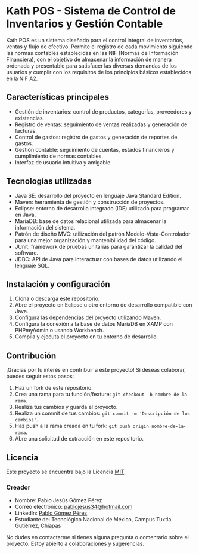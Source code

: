# Kath POS - Sistema de Control de Inventarios y Gestión Contable

Kath POS es un sistema diseñado para el control integral de inventarios, ventas y flujo de efectivo. Permite el registro de cada movimiento siguiendo las normas contables establecidas en las NIF (Normas de Información Financiera), con el objetivo de almacenar la información de manera ordenada y presentable para satisfacer las diversas demandas de los usuarios y cumplir con los requisitos de los principios básicos establecidos en la NIF A2.

## Características principales

- Gestión de inventarios: control de productos, categorías, proveedores y existencias.
- Registro de ventas: seguimiento de ventas realizadas y generación de facturas.
- Control de gastos: registro de gastos y generación de reportes de gastos.
- Gestión contable: seguimiento de cuentas, estados financieros y cumplimiento de normas contables.
- Interfaz de usuario intuitiva y amigable.

## Tecnologías utilizadas

- Java SE: desarrollo del proyecto en lenguaje Java Standard Edition.
- Maven: herramienta de gestión y construcción de proyectos.
- Eclipse: entorno de desarrollo integrado (IDE) utilizado para programar en Java.
- MariaDB: base de datos relacional utilizada para almacenar la información del sistema.
- Patrón de diseño MVC: utilización del patrón Modelo-Vista-Controlador para una mejor organización y mantenibilidad del código.
- JUnit: framework de pruebas unitarias para garantizar la calidad del software.
- JDBC: API de Java para interactuar con bases de datos utilizando el lenguaje SQL.

## Instalación y configuración

1. Clona o descarga este repositorio.
2. Abre el proyecto en Eclipse u otro entorno de desarrollo compatible con Java.
3. Configura las dependencias del proyecto utilizando Maven.
4. Configura la conexión a la base de datos MariaDB en XAMP con PHPmyAdmin o usando Workbench.
5. Compila y ejecuta el proyecto en tu entorno de desarrollo.

## Contribución

¡Gracias por tu interés en contribuir a este proyecto! Si deseas colaborar, puedes seguir estos pasos:

1. Haz un fork de este repositorio.
2. Crea una rama para tu función/feature: `git checkout -b nombre-de-la-rama`.
3. Realiza tus cambios y guarda el proyecto.
4. Realiza un commit de tus cambios: `git commit -m 'Descripción de los cambios'`.
5. Haz push a la rama creada en tu fork: `git push origin nombre-de-la-rama`.
6. Abre una solicitud de extracción en este repositorio.

## Licencia

Este proyecto se encuentra bajo la Licencia [MIT](LICENSE).

### Creador

- Nombre: Pablo Jesús Gómez Pérez
- Correo electrónico: pablojesus34@hotmail.com
- LinkedIn: [Pablo Gómez Pérez](https://www.linkedin.com/in/pablo-gomez-perez-a8b8a2119/)
- Estudiante del Tecnológico Nacional de México, Campus Tuxtla Gutiérrez, Chiapas

No dudes en contactarme si tienes alguna pregunta o comentario sobre el proyecto. Estoy abierto a colaboraciones y sugerencias.


